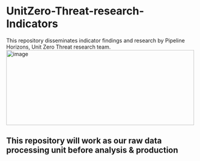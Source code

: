 # UnitZero-Threat-research-Indicators
This repository disseminates indicator findings and research by Pipeline Horizons, Unit Zero Threat research team.
<img width="500" height="200" alt="image" src="https://github.com/user-attachments/assets/68c98e7a-add5-4982-a1fc-989aee444bc1" />

## This repository will work as our raw data processing unit before analysis & production 
